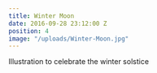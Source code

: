 ```yaml
---
title: Winter Moon
date: 2016-09-28 23:12:00 Z
position: 4
image: "/uploads/Winter-Moon.jpg"
---
```


Illustration to celebrate the winter solstice